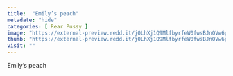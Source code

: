 ```yaml
---
title:  "Emily’s peach"
metadate: "hide"
categories: [ Rear Pussy ]
image: "https://external-preview.redd.it/j0LhXj1Q9MlfbyrfeW0fwsBJnOVw6peZ9-ZdgpXswYw.jpg?auto=webp&s=c27563da8da63d408c76aa49cd52c2961565fe4a"
thumb: "https://external-preview.redd.it/j0LhXj1Q9MlfbyrfeW0fwsBJnOVw6peZ9-ZdgpXswYw.jpg?width=1080&crop=smart&auto=webp&s=299af2d3bcd7f7ccd1ae58fb7c0f41ea4fdeecfa"
visit: ""
---
```

Emily’s peach
